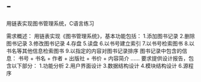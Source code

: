 # -
用链表实现图书管理系统，C语言练习

需求概述：
用链表实现《图书管理系统》，基本功能包括：
1.添加图书记录
2.删除图书记录
3.修改图书记录
4.存盘
5.读盘
6.以书号建立索引
7.以书号检索图书
8.以书名等其他信息检索图书
9.以指定的内容对图书记录排序
图书记录中包含的信息：
书号 + 书名 + 作者 + 出版社 + 书价 + 内容简介 ......
要求提供设计报告，包含以下部分：
1.功能分析
2.用户界面设计
3.数据结构设计
4.模块结构设计
6.源程序
